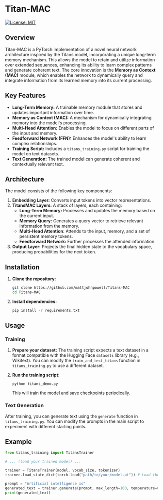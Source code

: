 # Titan-MAC

[![License: MIT](https://img.shields.io/badge/License-MIT-yellow.svg)](https://opensource.org/licenses/MIT)

## Overview

Titan-MAC is a PyTorch implementation of a novel neural network architecture inspired by the Titans model, incorporating a unique long-term memory mechanism. This allows the model to retain and utilize information over extended sequences, enhancing its ability to learn complex patterns and generate coherent text. The core innovation is the **Memory as Context (MAC)** module, which enables the network to dynamically query and integrate information from its learned memory into its current processing.

## Key Features

*   **Long-Term Memory:** A trainable memory module that stores and updates important information over time.
*   **Memory as Context (MAC):** A mechanism for dynamically integrating memory into the model's processing.
*   **Multi-Head Attention:** Enables the model to focus on different parts of the input and memory.
*   **Feedforward Network (FFN):** Enhances the model's ability to learn complex relationships.
*   **Training Script:** Includes a `titans_training.py` script for training the model on text datasets.
*   **Text Generation:** The trained model can generate coherent and contextually relevant text.

## Architecture

The model consists of the following key components:

1.  **Embedding Layer:** Converts input tokens into vector representations.
2.  **TitansMAC Layers:** A stack of layers, each containing:
    *   **Long-Term Memory:** Processes and updates the memory based on the current input.
    *   **Memory Query:** Generates a query vector to retrieve relevant information from the memory.
    *   **Multi-Head Attention:** Attends to the input, memory, and a set of persistent memory tokens.
    *   **Feedforward Network:** Further processes the attended information.
3.  **Output Layer:** Projects the final hidden state to the vocabulary space, producing probabilities for the next token.

## Installation

1.  **Clone the repository:**

    ```bash
    git clone https://github.com/mattjohnpowell/Titans-MAC
    cd Titans-MAC
    ```

2.  **Install dependencies:**

    ```bash
    pip install -r requirements.txt
    ```

## Usage

### Training

1.  **Prepare your dataset:** The training script expects a text dataset in a format compatible with the Hugging Face `datasets` library (e.g., Wikitext). You can modify the `train_and_test_titans` function in `titans_training.py` to use a different dataset.
2.  **Run the training script:**

    ```bash
    python titans_demo.py
    ```

    This will train the model and save checkpoints periodically.

### Text Generation

After training, you can generate text using the `generate` function in `titans_training.py`. You can modify the prompts in the main script to experiment with different starting points.

## Example

```python
from titans_training import TitansTrainer

# ... (load your trained model) ...

trainer = TitansTrainer(model, vocab_size, tokenizer)
trainer.load_state_dict(torch.load("path/to/your/model.pt")) # Load the trained model

prompt = "Artificial intelligence is"
generated_text = trainer.generate(prompt, max_length=100, temperature=0.7)
print(generated_text)